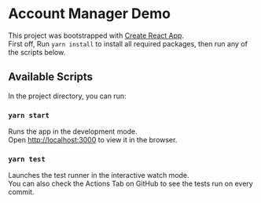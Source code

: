 # Account Manager Demo

This project was bootstrapped with [Create React App](https://github.com/facebook/create-react-app).\
First off,
Run `yarn install` to install all required packages, then run any of the scripts below.

## Available Scripts

In the project directory, you can run:

### `yarn start`

Runs the app in the development mode.\
Open [http://localhost:3000](http://localhost:3000) to view it in the browser.

### `yarn test`

Launches the test runner in the interactive watch mode.\
You can also check the Actions Tab on GitHub to see the tests run on every commit.
